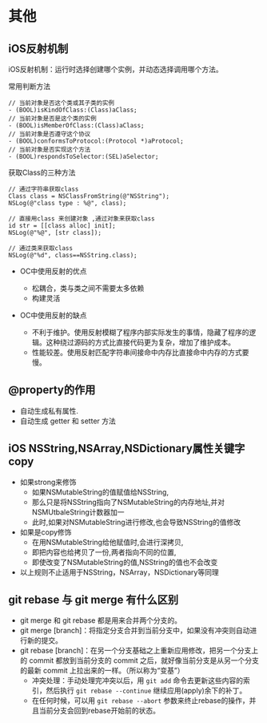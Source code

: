 # 其他

##  iOS反射机制

iOS反射机制：运行时选择创建哪个实例，并动态选择调用哪个方法。

常用判断方法

```
// 当前对象是否这个类或其子类的实例
- (BOOL)isKindOfClass:(Class)aClass;
// 当前对象是否是这个类的实例
- (BOOL)isMemberOfClass:(Class)aClass;
// 当前对象是否遵守这个协议
- (BOOL)conformsToProtocol:(Protocol *)aProtocol;
// 当前对象是否实现这个方法
- (BOOL)respondsToSelector:(SEL)aSelector;
```

获取Class的三种方法

```
// 通过字符串获取class  
Class class = NSClassFromString(@"NSString");  
NSLog(@"class type : %@", class);  

// 直接用class 来创建对象 ,通过对象来获取class 
id str = [[class alloc] init];   
NSLog(@"%@", [str class]);  

// 通过类来获取class  
NSLog(@"%d", class==NSString.class);   
```

- OC中使用反射的优点
	- 松耦合，类与类之间不需要太多依赖
	- 构建灵活

- OC中使用反射的缺点
	- 不利于维护。使用反射模糊了程序内部实际发生的事情，隐藏了程序的逻辑。这种绕过源码的方式比直接代码更为复杂，增加了维护成本。
	- 性能较差。使用反射匹配字符串间接命中内存比直接命中内存的方式要慢。

## @property的作用

- 自动生成私有属性.
- 自动生成 getter 和  setter 方法


## iOS NSString,NSArray,NSDictionary属性关键字copy

- 如果strong来修饰
	- 如果NSMutableString的值赋值给NSString,
	- 那么只是将NSString指向了NSMutableString的内存地址,并对NSMUtbaleString计数器加一
	- 此时,如果对NSMutableString进行修改,也会导致NSString的值修改
- 如果是copy修饰
	- 在用NSMutableString给他赋值时,会进行深拷贝,
	- 即把内容也给拷贝了一份,两者指向不同的位置,
	- 即使改变了NSMutableString的值,NSString的值也不会改变
- 以上规则不止适用于NSString，NSArray，NSDictionary等同理


## git rebase 与 git merge 有什么区别
- git merge 和 git rebase 都是用来合并两个分支的。
- git merge [branch]：将指定分支合并到当前分支中，如果没有冲突则自动进行新的提交。
- git rebase [branch]：在另一个分支基础之上重新应用修改，把另一个分支上的 commit 都放到当前分支的 commit 之后，就好像当前分支是从另一个分支的最新 commit 上拉出来的一样。（所以称为“变基”）
	- 冲突处理：手动处理完冲突以后，用 `git add` 命令去更新这些内容的索引，然后执行 `git rebase --continue` 继续应用(apply)余下的补丁。
	- 在任何时候，可以用 `git rebase --abort` 参数来终止rebase的操作，并且当前分支会回到rebase开始前的状态。

